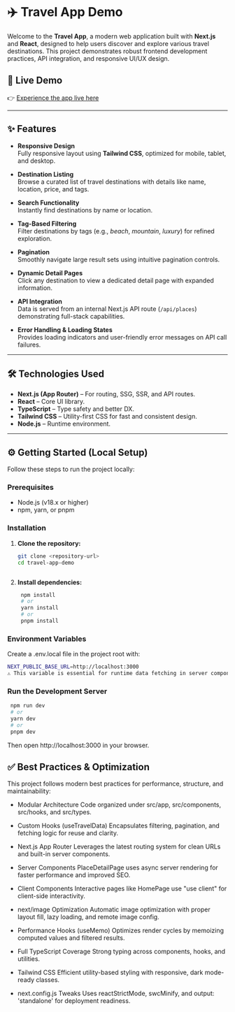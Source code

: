 # ✈️ Travel App Demo

Welcome to the **Travel App**, a modern web application built with **Next.js** and **React**, designed to help users discover and explore various travel destinations. This project demonstrates robust frontend development practices, API integration, and responsive UI/UX design.

## 🚀 Live Demo

👉 [Experience the app live here](https://travel-app-demo-ecru.vercel.app/)

---

## ✨ Features

- **Responsive Design**  
  Fully responsive layout using **Tailwind CSS**, optimized for mobile, tablet, and desktop.

- **Destination Listing**  
  Browse a curated list of travel destinations with details like name, location, price, and tags.

- **Search Functionality**  
  Instantly find destinations by name or location.

- **Tag-Based Filtering**  
  Filter destinations by tags (e.g., _beach_, _mountain_, _luxury_) for refined exploration.

- **Pagination**  
  Smoothly navigate large result sets using intuitive pagination controls.

- **Dynamic Detail Pages**  
  Click any destination to view a dedicated detail page with expanded information.

- **API Integration**  
  Data is served from an internal Next.js API route (`/api/places`) demonstrating full-stack capabilities.

- **Error Handling & Loading States**  
  Provides loading indicators and user-friendly error messages on API call failures.

---

## 🛠️ Technologies Used

- **Next.js (App Router)** – For routing, SSG, SSR, and API routes.
- **React** – Core UI library.
- **TypeScript** – Type safety and better DX.
- **Tailwind CSS** – Utility-first CSS for fast and consistent design.
- **Node.js** – Runtime environment.

---

## ⚙️ Getting Started (Local Setup)

Follow these steps to run the project locally:

### Prerequisites

- Node.js (v18.x or higher)
- npm, yarn, or pnpm

### Installation

1. **Clone the repository:**

   ```bash
   git clone <repository-url>
   cd travel-app-demo

   

2. **Install dependencies:**

   ```bash
    npm install
    # or
    yarn install
    # or
    pnpm install
   
### Environment Variables
Create a .env.local file in the project root with:

   ```bash
NEXT_PUBLIC_BASE_URL=http://localhost:3000
⚠️ This variable is essential for runtime data fetching in server components.
   ```

### Run the Development Server
   ```bash
    npm run dev
    # or
    yarn dev
    # or
    pnpm dev
   ```
Then open http://localhost:3000 in your browser.

## ✅ Best Practices & Optimization
This project follows modern best practices for performance, structure, and maintainability:

- Modular Architecture
Code organized under src/app, src/components, src/hooks, and src/types.

- Custom Hooks (useTravelData)
Encapsulates filtering, pagination, and fetching logic for reuse and clarity.

- Next.js App Router
Leverages the latest routing system for clean URLs and built-in server components.

- Server Components
PlaceDetailPage uses async server rendering for faster performance and improved SEO.

- Client Components
Interactive pages like HomePage use "use client" for client-side interactivity.

- next/image Optimization
Automatic image optimization with proper layout fill, lazy loading, and remote image config.

- Performance Hooks (useMemo)
Optimizes render cycles by memoizing computed values and filtered results.

- Full TypeScript Coverage
Strong typing across components, hooks, and utilities.

- Tailwind CSS
Efficient utility-based styling with responsive, dark mode-ready classes.

- next.config.js Tweaks
Uses reactStrictMode, swcMinify, and output: 'standalone' for deployment readiness.

